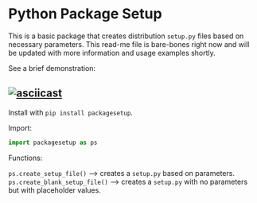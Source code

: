 # Python Package Setup

This is a basic package that creates distribution `setup.py` files based on necessary parameters. This read-me file is bare-bones right now and will be updated with more information and usage examples shortly.

See a brief demonstration:

[![asciicast](https://asciinema.org/a/481971.svg)](https://asciinema.org/a/481971)
----

Install with `pip install packagesetup`.

Import:

```python
import packagesetup as ps
```

Functions:

`ps.create_setup_file()` --> creates a `setup.py` based on parameters.
`ps.create_blank_setup_file()` --> creates a `setup.py` with no parameters but with placeholder values.

